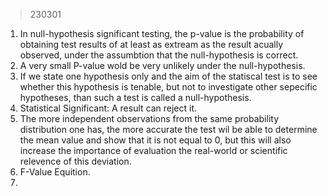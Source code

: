 >230301

1. In null-hypothesis significant testing, the p-value is the probability of obtaining test results of at least as extream as the result acually observed, under the assumbtion that the null-hypothesis is correct.
2. A very small P-value wold be very unlikely under the null-hypothesis.
3. If we state one hypothesis only and the aim of the statiscal test is to see whether this hypothesis is tenable, but not to investigate other sepecific hypotheses, than such a test is called a null-hypothesis.
4. Statistical Significant: A result can reject it.
5. The more independent observations from the same probability distribution one has, the more accurate the test wil be able to determine the mean value and show that it is not equal to 0, but this will also increase the importance       of evaluation the real-world or scientific relevence of this deviation.
6. F-Value Equition.
7. 
